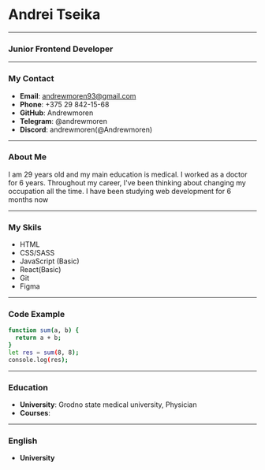 # Andrei Tseika

---

### Junior Frontend Developer

---

### My Contact

- **Email**: andrewmoren93@gmail.com
- **Phone**: +375 29 842-15-68
- **GitHub**: Andrewmoren
- **Telegram**: @andrewmoren
- **Discord**: andrewmoren(@Andrewmoren)

---

### About Me

I am 29 years old and my main education is medical. I worked as a doctor for 6 years. Throughout my career, I've been thinking about changing my occupation all the time. I have been studying web development for 6 months now

---

### My Skils

- HTML
- CSS/SASS
- JavaScript (Basic)
- React(Basic)
- Git
- Figma

---

### Code Example

```sh
function sum(a, b) {
  return a + b;
}
let res = sum(8, 8);
console.log(res);
```

---

### Education

- **University**: Grodno state medical university, Physician
- **Courses**:

---

### English

- **University**
